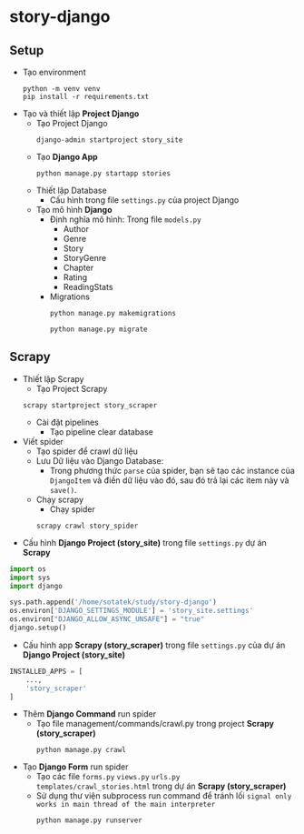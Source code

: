 # story-django

## Setup

* Tạo environment
    ```shell
    python -m venv venv 
    pip install -r requirements.txt 
    ```
* Tạo và thiết lập **Project Django**
    * Tạo Project Django
      ```shell 
      django-admin startproject story_site
      ```
    * Tạo **Django App**
      ```shell
      python manage.py startapp stories
      ```
    * Thiết lập Database
        * Cấu hình trong file `settings.py` của project Django
    * Tạo mô hình **Django**
        * Định nghĩa mô hình: Trong file `models.py`
            * Author
            * Genre
            * Story
            * StoryGenre
            * Chapter
            * Rating
            * ReadingStats
        * Migrations
          ```shell
          python manage.py makemigrations
          ```
          ```shell
          python manage.py migrate
          ```

## Scrapy

* Thiết lập Scrapy
    * Tạo Project Scrapy
  ```shell
  scrapy startproject story_scraper
  ```
    * Cài đặt pipelines
        * Tạo pipeline clear database
* Viết spider
    * Tạo spider để crawl dữ liệu
    * Lưu Dữ liệu vào Django Database:
        * Trong phương thức `parse` của spider, bạn sẽ tạo các instance của `DjangoItem` và điền dữ liệu vào đó, sau đó
          trả lại các item này và `save()`.
    * Chạy scrapy
        * Chạy spider
      ```shell
      scrapy crawl story_spider
      ```
* Cấu hình **Django Project (story_site)**  trong file `settings.py` dự án **Scrapy**

```python
import os
import sys
import django

sys.path.append('/home/sotatek/study/story-django')
os.environ['DJANGO_SETTINGS_MODULE'] = 'story_site.settings'
os.environ["DJANGO_ALLOW_ASYNC_UNSAFE"] = "true"
django.setup()
```

* Cấu hình app **Scrapy (story_scraper)** trong file `settings.py` của dự án **Django Project (story_site)**

```python
INSTALLED_APPS = [
    ...,
    'story_scraper'
]
```

* Thêm **Django Command** run spider
    * Tạo file management/commands/crawl.py trong project **Scrapy (story_scraper)**
      ```shell
      python manage.py crawl
      ```
* Tạo **Django Form** run spider
    * Tạo các file `forms.py` `views.py` `urls.py` `templates/crawl_stories.html` trong dự án  **Scrapy (story_scraper)**
    * Sử dụng thư viện subprocess run command để tránh lối `signal only works in main thread of the main interpreter`
      ```shell
      python manage.py runserver
      ```
    